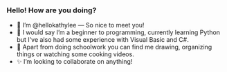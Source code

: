 ### Hello! How are you doing?

- 👋 I’m @hellokathylee — So nice to meet you!
- 🌱 I would say I’m a beginner to programming, currently learning Python but I've also had some experience with Visual Basic and C#.
- 🌠 Apart from doing schoolwork you can find me drawing, organizing things or watching some cooking videos.
- ✨ I’m looking to collaborate on anything!
